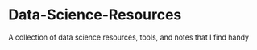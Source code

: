 # Data-Science-Resources
A collection of data science resources, tools, and notes that I find handy
